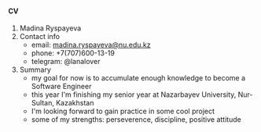 #### CV
1. Madina Ryspayeva
1. Contact info
    * email: [madina.ryspayeva@nu.edu.kz](mailto:madina.ryspayeva@nu.edu.kz)
    * phone: +7(707)600-13-19
    * telegram: @lanalover
1. Summary
    * my goal for now is to accumulate enough knowledge to become a Software Engineer
    * this year I'm finishing my senior year at Nazarbayev University, Nur-Sultan, Kazakhstan
    * I'm looking forward to gain practice in some cool project
    * some of my strengths: perseverence, discipline, positive attitude
